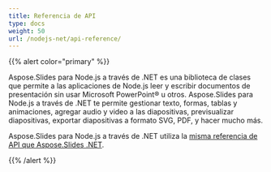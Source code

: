 ```yaml
---
title: Referencia de API
type: docs
weight: 50
url: /nodejs-net/api-reference/
---
```


{{% alert color="primary" %}} 

Aspose.Slides para Node.js a través de .NET es una biblioteca de clases que permite a las aplicaciones de Node.js leer y escribir documentos de presentación sin usar Microsoft PowerPoint® u otros. Aspose.Slides para Node.js a través de .NET te permite gestionar texto, formas, tablas y animaciones, agregar audio y video a las diapositivas, previsualizar diapositivas, exportar diapositivas a formato SVG, PDF, y hacer mucho más.

Aspose.Slides para Node.js a través de .NET utiliza la [misma referencia de API que Aspose.Slides .NET](https://reference.aspose.com/slides/nodejs-net/). 

{{% /alert %}}